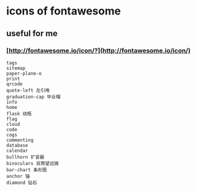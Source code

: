 # icons of fontawesome

## useful for me

### [http://fontawesome.io/icon/?](http://fontawesome.io/icon/)

```icons
tags
sitemap
paper-plane-o
print
qrcode
quote-left 左引用
graduation-cap 毕业帽
info
home
flask 烧瓶
flag
cloud
code
cogs
commenting
database
calendar
bullhorn 扩音器
binoculars 双筒望远镜
bar-chart 条形图
anchor 锚
diamond 钻石

```